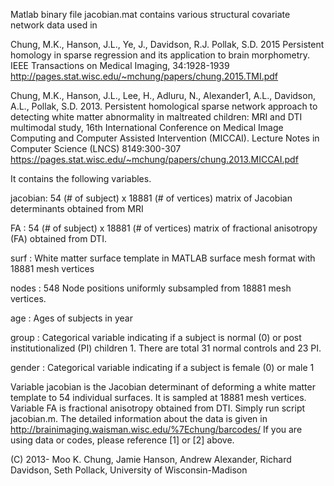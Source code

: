 Matlab binary file jacobian.mat contains various structural covariate network data used in 

Chung, M.K., Hanson, J.L., Ye, J., Davidson, R.J. Pollak, S.D. 2015 Persistent homology in sparse regression and its application to brain morphometry. IEEE Transactions on Medical Imaging, 34:1928-1939 http://pages.stat.wisc.edu/~mchung/papers/chung.2015.TMI.pdf

Chung, M.K., Hanson, J.L., Lee, H., Adluru, N., Alexander1, A.L., Davidson, A.L., Pollak, S.D. 2013. Persistent homological sparse network approach to detecting white matter abnormality in maltreated children: MRI and DTI multimodal study, 16th International Conference on Medical Image Computing and Computer Assisted Intervention (MICCAI).  Lecture Notes in Computer Science (LNCS) 8149:300-307 
https://pages.stat.wisc.edu/~mchung/papers/chung.2013.MICCAI.pdf

It contains the following variables.

jacobian: 54 (# of subject) x 18881 (# of vertices) matrix of Jacobian determinants obtained from MRI

FA         : 54 (# of subject) x 18881 (# of vertices) matrix of fractional anisotropy (FA) obtained from DTI. 

surf       : White matter surface template in MATLAB surface mesh format with 18881 mesh vertices 

nodes    : 548 Node positions uniformly subsampled from 18881 mesh vertices.

age        : Ages of subjects in year 

group    : Categorical variable indicating if a subject is normal (0) or post institutionalized (PI) children 1. 
               There are total 31 normal controls and 23 PI.
               
gender   : Categorical variable indicating if a subject is female (0) or male 1 

Variable jacobian is the Jacobian determinant of deforming a white matter template to 54 individual surfaces. It is sampled at 18881 mesh vertices. Variable FA is fractional anisotropy obtained from DTI. Simply run script jacobian.m. The detailed information about the data is given in
http://brainimaging.waisman.wisc.edu/%7Echung/barcodes/
If you are using data or codes, please reference [1] or [2] above.

(C) 2013- Moo K. Chung, Jamie Hanson, Andrew Alexander, Richard Davidson, Seth Pollack, University of Wisconsin-Madison

